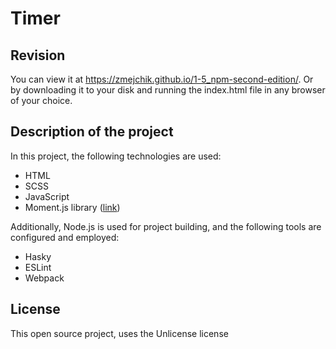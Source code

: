 # Timer

## Revision

You can view it at <https://zmejchik.github.io/1-5_npm-second-edition/>. Or by downloading it to your disk and running the index.html file in any browser of your choice.

## Description of the project

In this project, the following technologies are used:

- HTML
- SCSS
- JavaScript
- Moment.js library ([link](https://momentjs.com))

Additionally, Node.js is used for project building, and the following tools are configured and employed:

- Hasky
- ESLint
- Webpack

## License

This open source project, uses the Unlicense license
